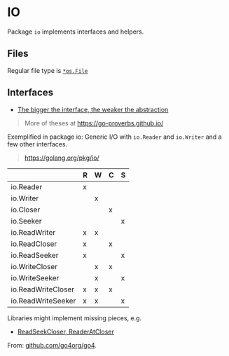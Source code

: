 # IO

Package `io` implements interfaces and helpers.

## Files

Regular file type is [`*os.File`](https://pkg.go.dev/os#File) 

## Interfaces

* [The bigger the interface, the weaker the abstraction](https://youtu.be/PAAkCSZUG1c?t=5m18s)

> More of theses at https://go-proverbs.github.io/

Exemplified in package io: Generic I/O with `io.Reader` and `io.Writer` and a
few other interfaces.

> https://golang.org/pkg/io/


|                    | R | W | C | S |
|--------------------|---|---|---|---|
| io.Reader          | x |   |   |   |
| io.Writer          |   | x |   |   |
| io.Closer          |   |   | x |   |
| io.Seeker          |   |   |   | x |
| io.ReadWriter      | x | x |   |   |
| io.ReadCloser      | x |   | x |   |
| io.ReadSeeker      | x |   |   | x |
| io.WriteCloser     |   | x | x |   |
| io.WriteSeeker     |   | x |   | x |
| io.ReadWriteCloser | x | x | x |   |
| io.ReadWriteSeeker | x | x |   | x |

Libraries might implement missing pieces, e.g.

* [ReadSeekCloser, ReaderAtCloser](https://github.com/go4org/go4/blob/94abd6928b1da39b1d757b60c93fb2419c409fa1/readerutil/readerutil.go#L33-L43)

From: [github.com/go4org/go4](https://github.com/go4org/go4).

